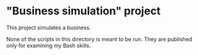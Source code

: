 # "Business simulation" project

This project simulates a business.

None of the scripts in this directory is meant to be run. They are published only for examining my Bash skills.
